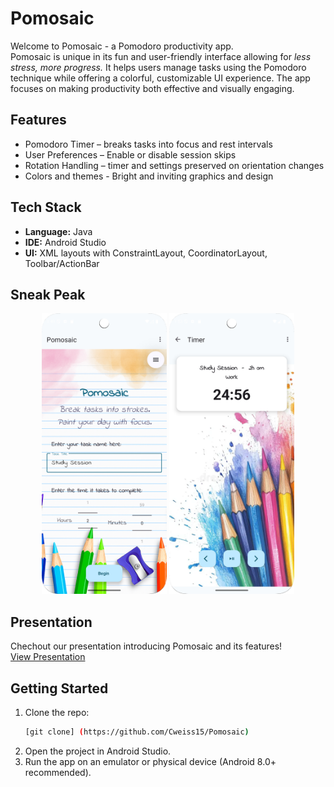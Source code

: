 # Pomosaic

Welcome to Pomosaic - a Pomodoro productivity app.  
Pomosaic is unique in its fun and user-friendly interface allowing for *less stress, more progress.*
It helps users manage tasks using the Pomodoro technique while offering a colorful, customizable UI experience. The app focuses on making productivity both effective and visually engaging.

## Features
- Pomodoro Timer – breaks tasks into focus and rest intervals  
- User Preferences – Enable or disable session skips
- Rotation Handling – timer and settings preserved on orientation changes  
- Colors and themes - Bright and inviting graphics and design

## Tech Stack
- **Language:** Java
- **IDE:** Android Studio  
- **UI:** XML layouts with ConstraintLayout, CoordinatorLayout, Toolbar/ActionBar  

## Sneak Peak

<p align="center">
  <img src="images/PomosaicHome.png" width="200"/>
  <img src="images/PomosaicSession.png" width="200"/>
</p>

## Presentation
Chechout our presentation introducing Pomosaic and its features!  
[View Presentation](https://www.canva.com/design/DAGww7YMh5I/J_XxwHUPY1BUB7_NZx4pPw/edit?utm_content=DAGww7YMh5I&utm_campaign=designshare&utm_medium=link2&utm_source=sharebutton)

## Getting Started
1. Clone the repo:
   ```bash
   [git clone] (https://github.com/Cweiss15/Pomosaic)
2. Open the project in Android Studio.
3. Run the app on an emulator or physical device (Android 8.0+ recommended).
